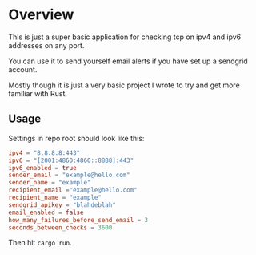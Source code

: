 # Overview

This is just a super basic application for checking tcp
on ipv4 and ipv6 addresses on any port.

You can use it to send yourself email alerts if you have set up a sendgrid account.

Mostly though it is just a very basic project I wrote to try and get more familiar
with Rust.

## Usage

Settings in repo root should look like this:

```toml
ipv4 = "8.8.8.8:443"
ipv6 = "[2001:4860:4860::8888]:443"
ipv6_enabled = true
sender_email = "example@hello.com"
sender_name = "example"
recipient_email ="example@hello.com"
recipient_name = "example"
sendgrid_apikey = "blahdeblah"
email_enabled = false
how_many_failures_before_send_email = 3
seconds_between_checks = 3600
```

Then hit `cargo run`.